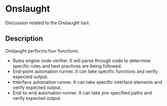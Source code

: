 # Onslaught

Discussion related to the Onslaught tool.


## Description

Onslaught performs four functions:
  - Rules engine code verifier. It will parse through code to determine specific rules and best practices are being followed.
  - End-point automation runner. It can take specific functions and verify expected output.
  - Interface automation runner. It can take specific interface elements and verify expected output.
  - End-to-end automation runner. It can take pre-specified paths and verify expected output.